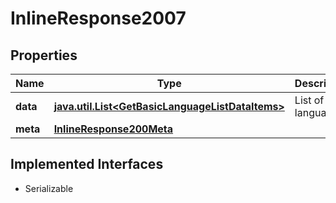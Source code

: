 

# InlineResponse2007


## Properties

Name | Type | Description | Notes
------------ | ------------- | ------------- | -------------
**data** | [**java.util.List&lt;GetBasicLanguageListDataItems&gt;**](GetBasicLanguageListDataItems.md) | List of languages. |  [optional]
**meta** | [**InlineResponse200Meta**](InlineResponse200Meta.md) |  |  [optional]


## Implemented Interfaces

* Serializable



